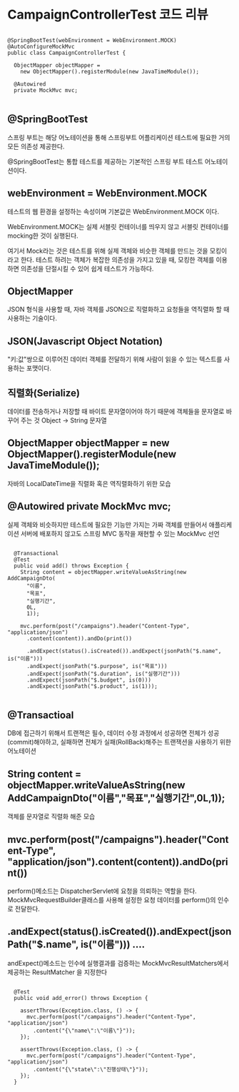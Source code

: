 
# CampaignControllerTest 코드 리뷰

<pre>
<code>
@SpringBootTest(webEnvironment = WebEnvironment.MOCK)
@AutoConfigureMockMvc
public class CampaignControllerTest {

  ObjectMapper objectMapper =
    new ObjectMapper().registerModule(new JavaTimeModule());

  @Autowired
  private MockMvc mvc;
</code>
</pre>

## @SpringBootTest
스프링 부트는 해당 어노테이션을 통해 스프링부트 어플리케이션 테스트에 필요한 거의 모든 의존성 제공한다.

@SpringBootTest는 통합 테스트를 제공하는 기본적인 스프링 부트 테스트 어노테이션이다.

## webEnvironment = WebEnvironment.MOCK
테스트의 웹 환경을 설정하는 속성이며 기본값은 WebEnvironment.MOCK 이다.

WebEnvironment.MOCK는 실제 서블릿 컨테이너를 띄우지 않고 서블릿 컨테이너를 mocking한 것이 실행된다.

여기서 Mock라는 것은 테스트를 위해 실제 객체와 비슷한 객체를 만드는 것을 모킹이라고 한다. 테스트 하려는 객체가 복잡한 의존성을 가지고 있을 때, 모킹한 객체를 이용하면 의존성을 단절시킬 수 있어 쉽게 테스트가 가능하다.

## ObjectMapper
JSON 형식을 사용할 때, 자바 객체를 JSON으로 직렬화하고 요청들을 역직렬화 할 때 사용하는 기술이다.

## JSON(Javascript Object Notation)
"키:값"쌍으로 이루어진 데이터 객체를 전달하기 위해 사람이 읽을 수 있는 텍스트를 사용하는 포맷이다.

## 직렬화(Serialize)
데이터를 전송하거나 저장할 때 바이트 문자열이어야 하기 때문에 객체들을 문자열로 바꾸어 주는 것
Object -> String 문자열

## ObjectMapper objectMapper = new ObjectMapper().registerModule(new JavaTimeModule());
자바의 LocalDateTime을 직렬화 혹은 역직렬화하기 위한 모습

## @Autowired private MockMvc mvc;
실제 객체와 비슷하지만 테스트에 필요한 기능만 가지는 가짜 객체를 만들어서 애플리케이션 서버에 배포하지 않고도 스프링 MVC 동작을 재현할 수 있는 MockMvc 선언

<pre>
<code>
  @Transactional
  @Test
  public void add() throws Exception {
    String content = objectMapper.writeValueAsString(new AddCampaignDto(
      "이름",
      "목표",
      "실행기간",
      0L,
      1));

    mvc.perform(post("/campaigns").header("Content-Type", "application/json")
      .content(content)).andDo(print())

      .andExpect(status().isCreated()).andExpect(jsonPath("$.name", is("이름")))
      .andExpect(jsonPath("$.purpose", is("목표")))
      .andExpect(jsonPath("$.duration", is("실행기간")))
      .andExpect(jsonPath("$.budget", is(0)))
      .andExpect(jsonPath("$.product", is(1)));
</code>
</pre>

## @Transactioal
DB에 접근하기 위해서 트랜젹은 필수, 데이터 수정 과정에서 성공하면 전체가 성공(commit)해야하고, 실패하면 전체가 실패(RollBack)해주는 트랜잭션을 사용하기 위한 어노테이션

## String content = objectMapper.writeValueAsString(new AddCampaignDto("이름","목표","실행기간",0L,1));
객체를 문자열로 직렬화 해준 모습

## mvc.perform(post("/campaigns").header("Content-Type", "application/json").content(content)).andDo(print())
perform()메소드는 DispatcherServlet에 요청을 의뢰하는 역할을 한다. MockMvcRequestBuilder클래스를 사용해 설정한 요청 데이터를 perform()의 인수로 전달한다.

## .andExpect(status().isCreated()).andExpect(jsonPath("$.name", is("이름"))) ....
andExpect()메소드는 인수에 실행결과를 검증하는 MockMvcResultMatchers에서 제공하는 ResultMatcher 을 지정한다

<pre>
<code>
  @Test
  public void add_error() throws Exception {

    assertThrows(Exception.class, () -> {
      mvc.perform(post("/campaigns").header("Content-Type", "application/json")
        .content("{\"name\":\"이름\"}"));
    });

    assertThrows(Exception.class, () -> {
      mvc.perform(post("/campaigns").header("Content-Type", "application/json")
        .content("{\"state\":\"진행상태\"}"));
    });
  }
</code>
</pre>
